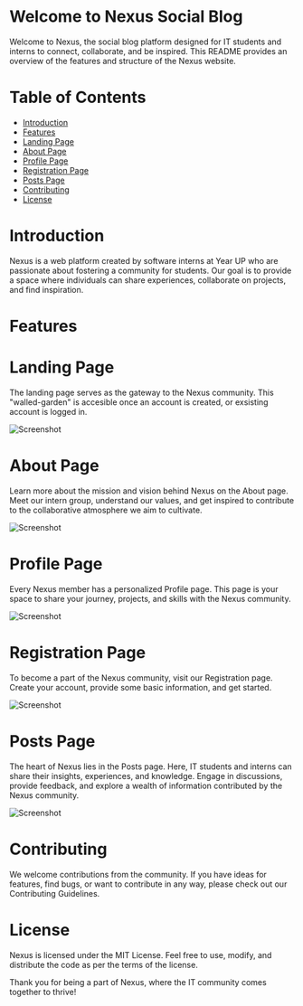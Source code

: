 # Welcome to Nexus Social Blog

Welcome to Nexus, the social blog platform designed for IT students and interns to connect, collaborate, and be inspired. This README provides an overview of the features and structure of the Nexus website.

# Table of Contents
- [Introduction](#introduction)
- [Features](#features)
- [Landing Page](#landing-page)
- [About Page](#about-page)
- [Profile Page](#profile-page)
- [Registration Page](#registration-page)
- [Posts Page](#posts-page)
- [Contributing](#contributing)
- [License](#license)

# Introduction
Nexus is a web platform created by software interns at Year UP who are passionate about fostering a community for students. Our goal is to provide a space where individuals can share experiences, collaborate on projects, and find inspiration.

# Features
# Landing Page
The landing page serves as the gateway to the Nexus community. This "walled-garden" is accesible once an account is created, or exsisting account is logged in.

![Screenshot](assets/#.png)

# About Page 
Learn more about the mission and vision behind Nexus on the About page. Meet our intern group, understand our values, and get inspired to contribute to the collaborative atmosphere we aim to cultivate.
 
![Screenshot](assets/#.png)

# Profile Page
Every Nexus member has a personalized Profile page. This page is your space to share your journey, projects, and skills with the Nexus community.

![Screenshot](assets/#.png)

# Registration Page 
To become a part of the Nexus community, visit our Registration page. Create your account, provide some basic information, and get started.
 
![Screenshot](assets/#.png)

# Posts Page 
The heart of Nexus lies in the Posts page. Here, IT students and interns can share their insights, experiences, and knowledge. Engage in discussions, provide feedback, and explore a wealth of information contributed by the Nexus community.
 
![Screenshot](assets/#.png)

# Contributing
We welcome contributions from the community. If you have ideas for features, find bugs, or want to contribute in any way, please check out our Contributing Guidelines.

# License
Nexus is licensed under the MIT License. Feel free to use, modify, and distribute the code as per the terms of the license.

Thank you for being a part of Nexus, where the IT community comes together to thrive!
  
